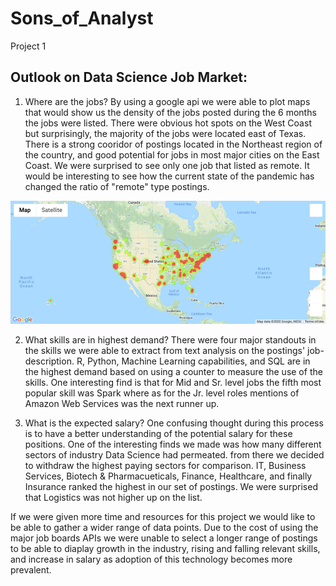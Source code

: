# Sons_of_Analyst
Project 1


## Outlook on Data Science Job Market:

1) Where are the jobs?
  By using a google api we were able to plot maps that would show us the density of the jobs posted during the 6 months the jobs were listed.  There were obvious hot spots on the West Coast but surprisingly, the majority of the jobs were located east of Texas. There is a strong cooridor of postings located in the Northeast region of the country, and good potential for jobs in most major cities on the East Coast. We were surprised to see only one job that listed as remote. It would be interesting to see how the current state of the pandemic has changed the ratio of "remote" type postings.

<img width=“964” img src="https://github.com/Jonsey1696/Sons_of_Analyst/blob/master/glassdoor salaries/plots/all_jobs_map.png?raw=True">

2) What skills are in highest demand?
  There were four major standouts in the skills we were able to extract from text analysis on the postings' job-description. R, Python, Machine Learning capabilities, and SQL are in the highest demand based on using a counter to measure the use of the skills. One interesting find is that for Mid and Sr. level jobs the fifth most popular skill was Spark where as for the Jr. level roles mentions of Amazon Web Services was the next runner up. 

3) What is the expected salary?
  One confusing thought during this process is to have a better understanding of the potential salary for these positions. One of the interesting finds we made was how many different sectors of industry Data Science had permeated. from there we decided to withdraw the highest paying sectors for comparison. IT, Business Services, Biotech & Pharmacueticals, Finance, Healthcare, and finally Insurance ranked the highest in our set of postings. We were surprised that Logistics was not higher up on the list.
  
  
 If we were given more time and resources for this project we would like to be able to gather a wider range of data points.  Due to the cost of using the major job boards APIs we were unable to select a longer range of postings to be able to diaplay growth in the industry, rising and falling relevant skills, and increase in salary as adoption of this technology becomes more prevalent.
